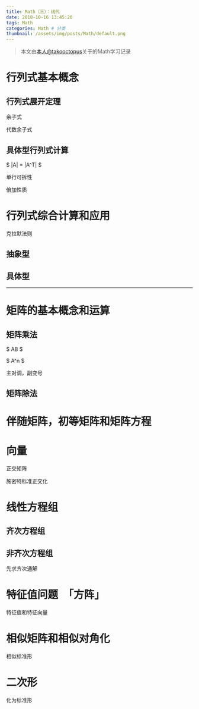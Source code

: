 ```yaml
---
title: Math（三）：线代
date: 2018-10-16 13:45:20
tags: Math
categories: Math # 分类
thumbnail: /assets/img/posts/Math/default.png
---
```


>本文由[本人@takooctopus](https://takooctopus.github.io "たこ焼きのGITHUB")关于的Math学习记录

# 行列式基本概念

## 行列式展开定理

余子式

代数余子式

## 具体型行列式计算

$ |A| = |A^T| $

单行可拆性

倍加性质

# 行列式综合计算和应用

克拉默法则

## 抽象型

## 具体型

***
# 矩阵的基本概念和运算

## 矩阵乘法

$ AB $

$ A^n $

主对调，副变号

## 矩阵除法

# 伴随矩阵，初等矩阵和矩阵方程

# 向量

正交矩阵

施密特标准正交化

# 线性方程组

## 齐次方程组

## 非齐次方程组

先求齐次通解

# 特征值问题　「方阵」

特征值和特征向量

# 相似矩阵和相似对角化

相似标准形

# 二次形

化为标准形
